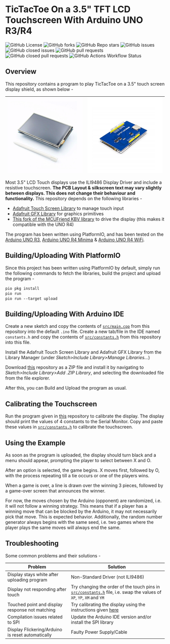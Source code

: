 # TicTacToe On a 3.5" TFT LCD Touchscreen With Arduino UNO R3/R4

![GitHub License](https://img.shields.io/github/license/Aditya-A-garwal/Arduino-TFT-LCD-3-5-Tic-Tac-Toe)
![GitHub forks](https://img.shields.io/github/forks/Aditya-A-garwal/Arduino-TFT-LCD-3-5-Tic-Tac-Toe?style=flat-square&color=blue)
![GitHub Repo stars](https://img.shields.io/github/stars/Aditya-A-garwal/Arduino-TFT-LCD-3-5-Tic-Tac-Toe?style=flat-square&color=blue)
![GitHub issues](https://img.shields.io/github/issues-raw/Aditya-A-garwal/Arduino-TFT-LCD-3-5-Tic-Tac-Toe?style=flat-square&color=indianred)
![GitHub closed issues](https://img.shields.io/github/issues-closed-raw/Aditya-A-garwal/Arduino-TFT-LCD-3-5-Tic-Tac-Toe?style=flat-square)
![GitHub pull requests](https://img.shields.io/github/issues-pr/Aditya-A-garwal/Arduino-TFT-LCD-3-5-Tic-Tac-Toe?style=flat-square&color=indianred)
![GitHub closed pull requests](https://img.shields.io/github/issues-pr-closed/Aditya-A-garwal/Arduino-TFT-LCD-3-5-Tic-Tac-Toe?style=flat-square)
![GitHub Actions Workflow Status](https://img.shields.io/github/actions/workflow/status/Aditya-A-garwal/Arduino-TFT-LCD-3-5-Tic-Tac-Toe/build.yml?style=flat-square)

## Overview

This repository contains a program to play TicTacToe on a 3.5" touch screen display shield, as shown below -

|![Image of LCD Touch Shield from Top](images/LCD_top.png)|![Image of LCD Touch Shield from Bottom](images/LCD_bottom.png)|
|-|-|

Most 3.5" LCD Touch displays use the ILI9486 Display Driver and include a resistive touchscreen. **The PCB Layout & silkscreen text may vary slightly between displays. This does not change their behaviour and functionality.** This repository depends on the following libraries -

- [Adafruit Touch Screen Library](https://github.com/adafruit/Adafruit_TouchScreen) to manage touch input
- [Adafruit GFX Library](https://github.com/adafruit/Adafruit-GFX-Library/tree/master) for graphics primitives
- [This fork of the MCUFriend KBV library](https://github.com/slviajero/MCUFRIEND_kbv) to drive the display (this makes it compatible with the UNO R4)

The program has been written using PlatformIO, and has been tested on the [Arduino UNO R3](https://docs.arduino.cc/hardware/uno-rev3/), [Arduino UNO R4 Minima](https://docs.arduino.cc/hardware/uno-r4-minima/) & [Arduino UNO R4 WiFi](https://docs.arduino.cc/hardware/uno-r4-wifi/).

## Building/Uploading With PlatformIO

Since this project has been written using PlatformIO by default, simply run the following commands to fetch the libraries, build the project and upload the program -

```shell
pio pkg install
pio run
pio run --target upload
```

## Building/Uploading With Arduino IDE

Create a new sketch and copy the contents of [```src/main.cpp```](/src/main.cpp) from this repository into the default ```.ino``` file. Create a new tab/file in the IDE named ```constants.h``` and copy the contents of [```src/constants.h```](/src/constants.h) from this repository into this file.

Install the Adafruit Touch Screen Library and Adafruit GFX Library from the Library Manager (under *Sketch>Include Library>Manage Libraries...*)

Download [this](https://github.com/slviajero/MCUFRIEND_kbv) repository as a ZIP file and install it by navigating to *Sketch>Include Library>Add .ZIP Library*, and selecting the downloaded file from the file explorer.

After this, you can Build and Upload the program as usual.

## Calibrating the Touchscreen

Run the program given in [this](https://github.com/Aditya-A-garwal/Arduino-TFT-LCD-3-5-Touch-Calibration) repository to calibrate the display. The display should print the values of 4 constants to the Serial Monitor. Copy and paste these values in [```src/constants.h```](/src/constants.h) to calibrate the touchscreen.

## Using the Example

As soon as the program is uploaded, the display should turn black and a menu should appear, prompting the player to select between X and O.

After an option is selected, the game begins. X moves first, followed by O, with the process repeating till a tie occurs or one of the players wins.

When a game is over, a line is drawn over the winning 3 pieces, followed by a game-over screen that announces the winner.

For now, the moves chosen by the Arduino (opponent) are randomized, i.e. it will not follow a winning strategy. This means that if a player has a winning move that can be blocked by the Arduino, it may not necessarily pick that move. This is expected behavior.
Additionally, the random number generator always begins with the same seed, i.e. two games where the player plays the same moves will always end the same.

## Troubleshooting

Some common problems and their solutions -

|Problem|Solution|
|-|-|
|Display stays white after uploading program|Non-Standard Driver (not ILI9486)|
|Display not responding after touch|Try changing the order of the touch pins in [```src/constants.h```](/src/constants.h) file, i.e. swap the values of ```XP```, ```YP```, ```XM``` and ```YM```|
|Touched point and display response not matching|Try calibrating the display using the instructions given [here](https://github.com/Aditya-A-garwal/Arduino-TFT-LCD-3-5-Touch-Calibration)|
|Compilation issues related to SPI|Update the Arduino IDE version and/or install the SPI library|
|Display Flickering/Arduino is reset automatically|Faulty Power Supply/Cable|
